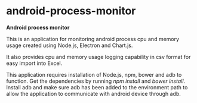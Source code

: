 # android-process-monitor
**Android process monitor**

This is an application for monitoring android process cpu and memory usage created using Node.js, Electron and Chart.js.

It also provides cpu and memory usage logging capability in csv format for easy import into Excel.

This application requires installation of Node.js, npm, bower and adb to function. Get the dependencies by running *npm install* and *bower install*. Install adb and make sure adb has been added to the environment path to allow the application to communicate with android device through adb.
